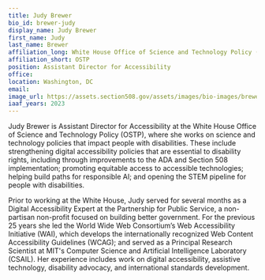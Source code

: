 ```yaml
---
title: Judy Brewer
bio_id: brewer-judy
display_name: Judy Brewer
first_name: Judy
last_name: Brewer
affiliation_long: White House Office of Science and Technology Policy (OSTP)
affiliation_short: OSTP
position: Assistant Director for Accessibility
office: 
location: Washington, DC
email: 
image_url: https://assets.section508.gov/assets/images/bio-images/brewer-judy.jpg
iaaf_years: 2023
---
```

Judy Brewer is Assistant Director for Accessibility at the White House Office of Science and Technology Policy (OSTP), where she works on science and technology policies that impact people with disabilities. These include strengthening digital accessibility policies that are essential to disability rights, including through improvements to the ADA and Section 508 implementation; promoting equitable access to accessible technologies; helping build paths for responsible AI; and opening the STEM pipeline for people with disabilities.

Prior to working at the White House, Judy served for several months as a Digital Accessibility Expert at the Partnership for Public Service, a non-partisan non-profit focused on building better government. For the previous 25 years she led the World Wide Web Consortium’s Web Accessibility Initiative (WAI), which develops the internationally recognized Web Content Accessibility Guidelines (WCAG); and served as a Principal Research Scientist at MIT's Computer Science and Artificial Intelligence Laboratory (CSAIL). Her experience includes work on digital accessibility, assistive technology, disability advocacy, and international standards development.

 